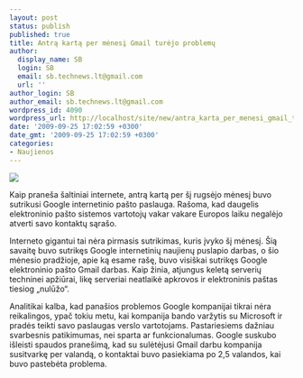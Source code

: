 ```yaml
---
layout: post
status: publish
published: true
title: Antrą kartą per mėnesį Gmail turėjo problemų
author:
  display_name: SB
  login: SB
  email: sb.technews.lt@gmail.com
  url: ''
author_login: SB
author_email: sb.technews.lt@gmail.com
wordpress_id: 4090
wordpress_url: http://localhost/site/new/antra_karta_per_menesi_gmail_turejo_problemu/
date: '2009-09-25 17:02:59 +0300'
date_gmt: '2009-09-25 17:02:59 +0300'
categories:
- Naujienos
---
```

<div class="imgright"><img src="http://t1.gstatic.com/images?q=tbn:2RZpSmDv5QY0tM:http://247wallst.files.wordpress.com/2009/04/20060226-gmail-logo-google-tm.jpg"  /></div>
<p>Kaip praneša šaltiniai internete, antrą kartą per šį rugsėjo mėnesį buvo sutrikusi Google internetinio pašto paslauga. Rašoma, kad daugelis elektroninio pašto sistemos vartotojų vakar vakare Europos laiku negalėjo atverti savo kontaktų sąrašo.</p>
<p>Interneto gigantui tai nėra pirmasis sutrikimas, kuris įvyko šį mėnesį. Šią savaitę buvo sutrikęs Google internetinių naujienų puslapio darbas, o šio mėnesio pradžioje, apie ką esame rašę, buvo visiškai sutrikęs Google elektroninio pašto Gmail darbas. Kaip žinia, atjungus keletą serverių techninei apžiūrai, likę serveriai neatlaikė apkrovos ir elektroninis paštas tiesiog „nulūžo“.</p>
<p>Analitikai kalba, kad panašios problemos Google kompanijai tikrai nėra reikalingos, ypač tokiu metu, kai kompanija bando varžytis su Microsoft ir pradės teikti savo paslaugas verslo vartotojams. Pastariesiems dažniau svarbesnis patikimumas, nei sparta ar funkcionalumas. Google suskubo išleisti spaudos pranešimą, kad su sulėtėjusi Gmail darbu kompanija susitvarkę per valandą, o kontaktai buvo pasiekiama po 2,5 valandos, kai buvo pastebėta problema.<br /></p>
